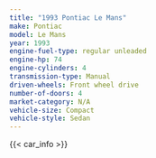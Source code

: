 ```yaml
---
title: "1993 Pontiac Le Mans"
make: Pontiac
model: Le Mans
year: 1993
engine-fuel-type: regular unleaded
engine-hp: 74
engine-cylinders: 4
transmission-type: Manual
driven-wheels: Front wheel drive
number-of-doors: 4
market-category: N/A
vehicle-size: Compact
vehicle-style: Sedan
---
```


{{< car_info >}}

